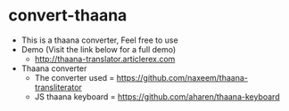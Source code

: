 # convert-thaana
* This is a thaana converter, Feel free to use
* Demo (Visit the link below for a full demo)
    * http://thaana-translator.articlerex.com
* Thaana converter
    * The converter used = https://github.com/naxeem/thaana-transliterator
    * JS thaana keyboard = https://github.com/aharen/thaana-keyboard